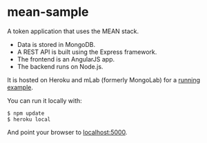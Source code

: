 # mean-sample
A token application that uses the MEAN stack.

* Data is stored in MongoDB.
* A REST API is built using the Express framework.
* The frontend is an AngularJS app.
* The backend runs on Node.js.

It is hosted on Heroku and mLab (formerly MongoLab) for a [running example](https://afternoon-cliffs-9951.herokuapp.com/Books.html).

You can run it locally with:

    $ npm update
    $ heroku local

And point your browser to [localhost:5000](http://localhost:5000/).
